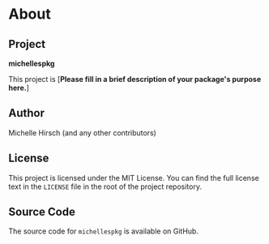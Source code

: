 # About

## Project

**michellespkg**

This project is [**Please fill in a brief description of your package's purpose here.**]

## Author

Michelle Hirsch (and any other contributors)

## License

This project is licensed under the MIT License. You can find the full license text in the `LICENSE` file in the root of the project repository.

## Source Code

The source code for `michellespkg` is available on GitHub.
